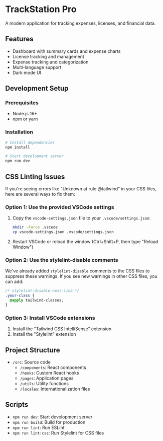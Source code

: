 # TrackStation Pro

A modern application for tracking expenses, licenses, and financial data.

## Features

- Dashboard with summary cards and expense charts
- License tracking and management
- Expense tracking and categorization
- Multi-language support
- Dark mode UI

## Development Setup

### Prerequisites

- Node.js 16+
- npm or yarn

### Installation

```bash
# Install dependencies
npm install

# Start development server
npm run dev
```

## CSS Linting Issues

If you're seeing errors like "Unknown at rule @tailwind" in your CSS files, here are several ways to fix them:

### Option 1: Use the provided VSCode settings

1. Copy the `vscode-settings.json` file to your `.vscode/settings.json`:
   ```bash
   mkdir -Force .vscode
   cp vscode-settings.json .vscode/settings.json
   ```
2. Restart VSCode or reload the window (Ctrl+Shift+P, then type "Reload Window")

### Option 2: Use the stylelint-disable comments

We've already added `stylelint-disable` comments to the CSS files to suppress these warnings. If you see new warnings in other CSS files, you can add:

```css
/* stylelint-disable-next-line */
.your-class {
  @apply tailwind-classes;
}
```

### Option 3: Install VSCode extensions

1. Install the "Tailwind CSS IntelliSense" extension
2. Install the "Stylelint" extension

## Project Structure

- `/src`: Source code
  - `/components`: React components
  - `/hooks`: Custom React hooks
  - `/pages`: Application pages
  - `/utils`: Utility functions
  - `/locales`: Internationalization files

## Scripts

- `npm run dev`: Start development server
- `npm run build`: Build for production
- `npm run lint`: Run ESLint
- `npm run lint:css`: Run Stylelint for CSS files
